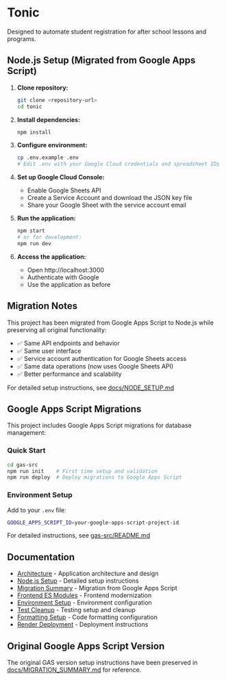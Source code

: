 # Tonic

Designed to automate student registration for after school lessons and programs.

## Node.js Setup (Migrated from Google Apps Script)

1. **Clone repository:**

   ```bash
   git clone <repository-url>
   cd tonic
   ```

2. **Install dependencies:**

   ```bash
   npm install
   ```

3. **Configure environment:**

   ```bash
   cp .env.example .env
   # Edit .env with your Google Cloud credentials and spreadsheet IDs
   ```

4. **Set up Google Cloud Console:**
   - Enable Google Sheets API
   - Create a Service Account and download the JSON key file
   - Share your Google Sheet with the service account email

5. **Run the application:**

   ```bash
   npm start
   # or for development:
   npm run dev
   ```

6. **Access the application:**
   - Open http://localhost:3000
   - Authenticate with Google
   - Use the application as before

## Migration Notes

This project has been migrated from Google Apps Script to Node.js while preserving all original functionality:

- ✅ Same API endpoints and behavior
- ✅ Same user interface
- ✅ Service account authentication for Google Sheets access
- ✅ Same data operations (now uses Google Sheets API)
- ✅ Better performance and scalability

For detailed setup instructions, see [docs/NODE_SETUP.md](docs/NODE_SETUP.md)

## Google Apps Script Migrations

This project includes Google Apps Script migrations for database management:

### Quick Start
```bash
cd gas-src
npm run init    # First time setup and validation
npm run deploy  # Deploy migrations to Google Apps Script
```

### Environment Setup
Add to your `.env` file:
```bash
GOOGLE_APPS_SCRIPT_ID=your-google-apps-script-project-id
```

For detailed instructions, see [gas-src/README.md](gas-src/README.md)

## Documentation

- [Architecture](docs/ARCHITECTURE.md) - Application architecture and design
- [Node.js Setup](docs/NODE_SETUP.md) - Detailed setup instructions
- [Migration Summary](docs/MIGRATION_SUMMARY.md) - Migration from Google Apps Script
- [Frontend ES Modules](docs/FRONTEND_ES_MODULES_MIGRATION.md) - Frontend modernization
- [Environment Setup](docs/ENV_CONSOLIDATION.md) - Environment configuration
- [Test Cleanup](docs/TEST_CLEANUP.md) - Testing setup and cleanup
- [Formatting Setup](docs/FORMATTING_SETUP.md) - Code formatting configuration
- [Render Deployment](docs/RENDER_DEPLOYMENT.md) - Deployment instructions

## Original Google Apps Script Version

The original GAS version setup instructions have been preserved in [docs/MIGRATION_SUMMARY.md](docs/MIGRATION_SUMMARY.md) for reference.
